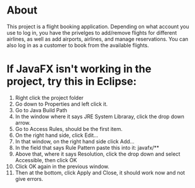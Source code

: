 # About

This project is a flight booking application. Depending on what account you use to log in, you have the privelges to add/remove flights for different airlines, as well as add airports, airlines, and manage reservations. You can also log in as a customer to book from the available flights. 


# If JavaFX isn't working in the project, try this in Eclipse:

1) Right click the project folder
2) Go down to Properties and left click it.
3) Go to Java Build Path
4) In the window where it says JRE System Libraray, click the drop down arrow.
5) Go to Access Rules, should be the first item.
6) On the right hand side, click Edit...
7) In that window, on the right hand side click Add...
8) In the field that says Rule Pattern paste this into it: javafx/**
9) Above that, where it says Resolution, click the drop down and select Accessible, then click OK
10) Click OK again in the previous window.
11) Then at the bottom, click Apply and Close, it should work now and not give errors.
